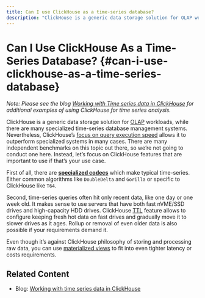 ```yaml
---
title: Can I use ClickHouse as a time-series database?
description: "ClickHouse is a generic data storage solution for OLAP workloads, while there are many specialized time-series database management systems."
---
```


# Can I Use ClickHouse As a Time-Series Database? {#can-i-use-clickhouse-as-a-time-series-database}

_Note: Please see the blog [Working with Time series data in ClickHouse](https://clickhouse.com/blog/working-with-time-series-data-and-functions-ClickHouse) for additional examples of using ClickHouse for time series analysis._

ClickHouse is a generic data storage solution for [OLAP](https://clickhouse.com/docs/en/faq/general/olap) workloads, while there are many specialized time-series database management systems. Nevertheless, ClickHouse’s [focus on query execution speed](https://clickhouse.com/docs/en/faq/general/why-clickhouse-is-so-fast) allows it to outperform specialized systems in many cases. There are many independent benchmarks on this topic out there, so we’re not going to conduct one here. Instead, let’s focus on ClickHouse features that are important to use if that’s your use case.

First of all, there are **[specialized codecs](https://clickhouse.com/docs/en/sql-reference/statements/create/table#specialized-codecs)** which make typical time-series. Either common algorithms like `DoubleDelta` and `Gorilla` or specific to ClickHouse like `T64`.

Second, time-series queries often hit only recent data, like one day or one week old. It makes sense to use servers that have both fast nVME/SSD drives and high-capacity HDD drives. ClickHouse [TTL](https://clickhouse.com/docs/en/engines/table-engines/mergetree-family/mergetree/##table_engine-mergetree-multiple-volumes) feature allows to configure keeping fresh hot data on fast drives and gradually move it to slower drives as it ages. Rollup or removal of even older data is also possible if your requirements demand it.

Even though it’s against ClickHouse philosophy of storing and processing raw data, you can use [materialized views](https://clickhouse.com/docs/en/sql-reference/statements/create/view) to fit into even tighter latency or costs requirements.

## Related Content

- Blog: [Working with time series data in ClickHouse](https://clickhouse.com/blog/working-with-time-series-data-and-functions-ClickHouse)
